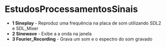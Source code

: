 # EstudosProcessamentosSinais

* **1 Sineplay** - Reproduz uma frequência na placa de som utilizando SDL2 e SDL_Mixer
* **2 Sinewave** - Exibe a a onda na janela
* **3 Fourier_Recording** - Grava um som e o espectro do som gravado 